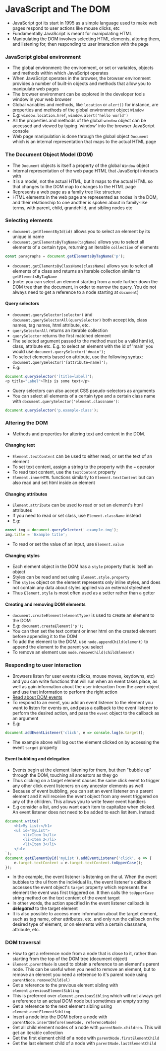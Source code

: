 # JavaScript and The DOM
* JavaScript got its start in 1995 as a simple language used to make web pages respond to user actions
like mouse clicks, etc
* Fundamentally JavaScript is meant for manipulating HTML
* Manipulating the DOM involves selecting HTML elements, altering them, and listening for, then responding
to user interaction with the page

### JavaScript global environment
* The global environment: the environment, or set or variables, objects and methods within which JavaScript operates
* When JavaScript operates in the browser, the browser environment provides a number of built-in objects and methods that allow you to manipulate web pages
* The browser environment can be explored in the developer tools window in your web browser
* Global variables and methods, like `location` or `alert()` for instance, are properties and methods of the global environment object `Window`
* E.g: `window.location.href`, `window.alert('hello world')`
* All the properties and methods of the global `window` object can be accessed and viewed by typing 'window' into the browser JavaScript console
* Web page manipulation is done through the global object `Document` which is an internal representation that maps to the actual HTML page

### The Document Object Model (DOM)
* The `Document` objects is itself a property of the global `Window` object
* Internal representation of the web page HTML that JavaScript interacts with
* It is a model, not the actual HTML, but it maps to the actual HTML so that changes to the DOM map to changes to the HTML page
* Represents a web page as a family tree like structure
* HTML elements in the web page are represented as nodes in the DOM, and their relationship to one another is spoken about in family-like terms, with parent, child, grandchild, and sibling nodes etc

### Selecting elements
* `document.getElementById(id)` allows you to select an element by its unique id name
* `document.getElementsByTagName(tagName)` allows you to select all elements of a certain type, returning an iterable `collection` of elements
```js
const paragraphs = document.getElementsByTagName('p');
```
* `document.getElementsByClassName(className)` allows you to select all elements of a class and returns an iterable collection similar to `getElementsByTagName`
* (note: you can select an element starting from a node further down the DOM tree than the document, in order to narrow the query. You do not always need to get a reference to a node starting at `document`)

#### Query selectors
* `document.querySelector(selector)` and `document.querySelectorAll(querySelector)` both accept ids, class names, tag names, html attribute, etc.
* `querySelectorAll` returns an iterable collection
* `querySelector` returns the first matched element
* The selected argument passed to the method must be a valid html id, class, attribute etc. E.g. to select an element with the id of 'main' you would use `document.querySelector('#main');`
* To select elements based on attribute, use the following syntax:
    `document.querySelector('[attribute=name]');`
* E.g:
```js
document.querySelector('[title=label]');
<p title="Label">This is some text</p>
```
* Query selectors can also accept CSS pseudo-selectors as arguments
* You can select all elements of a certain type and a certain class name with
`document.querySelector('element.classname')`:
```js
document.querySelector('p.example-class');
```

### Altering the DOM
* Methods and properties for altering text and content in the DOM.

#### Changing text
* `Element.textContent` can be used to either read, or set the text of an element
* To set text content, assign a string to the property with the `=` operator
* To read text content, use the `textContent` property
* `Element.innerHTML` functions similarly to `Element.textContent` but can also read and set html inside an element

#### Changing attributes  
* `Element.attribute` can be used to read or set an element's html attributes
* If you need to read or set class, use `Element.className` instead
* E.g:
```js
const img = document.querySelector('.example-img');
img.title = 'Example title';
```
* To read or set the value of an input, use `Element.value`

#### Changing styles
* Each element object in the DOM has a `style` property that is itself an object
* Styles can be read and set using `Element.style.property`
* The `styles` object on the element represents only inline styles, and does not contain any data about styles applied via an external stylesheet
* Thus `Element.style` is most often used as a setter rather than a getter

#### Creating and removing DOM elements
* `document.createElement(elementType)` is used to create an element to the DOM
* E.g: `document.createElement('p');`
* You can then set the text content or inner html on the created element before appending it to the DOM
* To add the element to the DOM, use `node.appendChild(element)` to append the element to the parent you select
* To remove an element use `node.removeChild(childElement)`

### Responding to user interaction
* Browsers listen for user events (clicks, mouse moves, keydowns, etc) and you can write functions that will run when an event takes place, as well as gain information about the user interaction from the `event` object and use that information to perform the right action
* [Read about DOM events](https://developer.mozilla.org/en-US/docs/Web/Events)
* To respond to an event, you add an event listener to the element you want to listen for events on, and pass a callback to the event listener to perform the desired action, and pass the `event` object to the callback as an argument
* E.g:
```js
document.addEventListener('click', e => console.log(e.target));
```
* The example above will log out the element clicked on by accessing the event `target` property

#### Event bubbling and delegation
* Events begin at the element listening for them, but then "bubble up" through the DOM, touching all ancestors as they go
* Thus clicking on a target element causes the same click event to trigger any other click event listeners on any ancestor elements as well
* Because of event bubbling, you can set an event listener on a parent element and it will receive the event object from any event triggered on any of the children. This allows you to write fewer event handlers
* E.g consider a list, and you want each item to capitalize when clicked. An event listener does not need to be added to each list item. Instead:
```js
document.write(`
    <h1>My List:</h1>
    <ul id="myList">
        <li>Item 1</li>
        <li>Item 2</li>
        <li>Item 3</li>
    </ul>
`);
document.getElementById('myList').addEventListener('click', e => {
    e.target.textContent = e.target.textContent.toUpperCase();
});
```
* In the example, the event listener is listening on the ul. When the event bubbles to the ul from the individual lis, the event listener's callback accesses the event object's `target` property which represents the element the event was first triggered on. It then calls the `toUpperCase` string method on the text content of the event target
* In other words, the action specified in the event listener callback is ***delegated*** to the target element
* It is also possible to access more information about the target element, such as tag name, other attributes, etc. and only run the callback on the desired type of element, or on elements with a certain classname, attribute, etc.


### DOM traversal
* How to get a reference node from a node that is close to it, rather than starting from the top of the DOM tree (document object)
* `Element.parentNode` is used to obtain a reference to an element's parent node. This can be useful when you need to remove an element, but to remove an element you need a reference to it's parent node using `parentNode.removeChild(el)`
* Get a reference to the previous element sibling with `element.previousElementSibling`
* This is preferred over `element.previousSibling` which will not always get a reference to an actual DOM node but sometimes an empty string
* Get a reference to the next element sibling using `element.nextElementSibling`
* Insert a node into the DOM before a node with `parentNode.insertBefore(newNode, referenceNode)`
* Get all child element nodes of a node with `parentNode.children`. This will get an iterable collection
* Get the first element child of a node with `parentNode.firstElementChild`
* Get the last element child of a node with `parentNode.lastElementChild`
